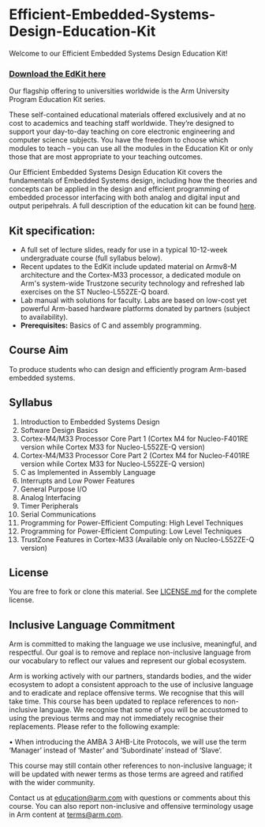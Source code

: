 
# Efficient-Embedded-Systems-Design-Education-Kit

Welcome to our Efficient Embedded Systems Design Education Kit!

### [Download the EdKit here](https://github.com/arm-university/Efficient-Embedded-Systems-Design-Education-Kit/releases/download/v2.0.0/Efficient-Embedded-Education-Kit.zip)

Our flagship offering to universities worldwide is the Arm University Program Education Kit series.

These self-contained educational materials offered exclusively and at no cost to academics and teaching staff worldwide. They’re designed to support your day-to-day teaching on core electronic engineering and computer science subjects. You have the freedom to choose which modules to teach – you can use all the modules in the Education Kit or only those that are most appropriate to your teaching outcomes.

Our Efficient Embedded Systems Design Education Kit covers the fundamentals of Embedded Systems design, including how the theories and concepts can be applied in the design and efficient programming of embedded processor interfacing with both analog and digital input and output peripehrals. A full description of the education kit can be found [here](https://www.arm.com/resources/education/education-kits/efficient-embedded-systems).


 ## Kit specification:

* A full set of lecture slides, ready for use in a typical 10-12-week undergraduate course (full syllabus below).
* Recent updates to the EdKit include updated material on Armv8-M architecture and the Cortex-M33 processor, a dedicated module on Arm's system-wide Trustzone security technology and refreshed lab exercises on the ST Nucleo-L552ZE-Q board.
* Lab manual with solutions for faculty. Labs are based on low-cost yet powerful Arm-based hardware platforms donated by partners (subject to availability). 
* **Prerequisites:** Basics of C and assembly programming.

## Course Aim
To produce students who can design and efficiently program Arm-based embedded systems.

## Syllabus
1. Introduction to Embedded Systems Design
1. Software Design Basics 
1. Cortex-M4/M33 Processor Core Part 1 (Cortex M4 for Nucleo-F401RE version while Cortex M33 for Nucleo-L552ZE-Q version)
1. Cortex-M4/M33 Processor Core Part 2 (Cortex M4 for Nucleo-F401RE version while Cortex M33 for Nucleo-L552ZE-Q version)
1. C as Implemented in Assembly Language 
1. Interrupts and Low Power Features  
1. General Purpose I/O
1. Analog Interfacing  
1. Timer Peripherals 
1. Serial Communications
1. Programming for Power-Efficient Computing: High Level Techniques
1. Programming for Power-Efficient Computing: Low Level Techniques
1. TrustZone Features in Cortex-M33 (Available only on Nucleo-L552ZE-Q version)


## License
You are free to fork or clone this material. See [LICENSE.md](https://github.com/arm-university/Efficient-Embedded-Systems-Design-Education-Kit/blob/main/License/LICENSE.md) for the complete license.

## Inclusive Language Commitment
Arm is committed to making the language we use inclusive, meaningful, and respectful. Our goal is to remove and replace non-inclusive language from our vocabulary to reflect our values and represent our global ecosystem.
 
Arm is working actively with our partners, standards bodies, and the wider ecosystem to adopt a consistent approach to the use of inclusive language and to eradicate and replace offensive terms. We recognise that this will take time. This course has been updated to replace references to non-inclusive language. We recognise that some of you will be accustomed to using the previous terms and may not immediately recognise their replacements. Please refer to the following example:

•	When introducing the AMBA 3 AHB-Lite Protocols, we will use the term ‘Manager’ instead of ‘Master’ and ‘Subordinate’ instead of ‘Slave’. 

This course may still contain other references to non-inclusive language; it will be updated with newer terms as those terms are agreed and ratified with the wider community.

Contact us at education@arm.com with questions or comments about this course. You can also report non-inclusive and offensive terminology usage in Arm content at terms@arm.com.
